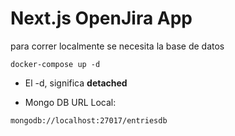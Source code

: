 # Next.js OpenJira App
para correr localmente se necesita la base de datos 
```
docker-compose up -d
```

* El -d, significa __detached__ 

* Mongo DB URL Local:
```
mongodb://localhost:27017/entriesdb
``` 
